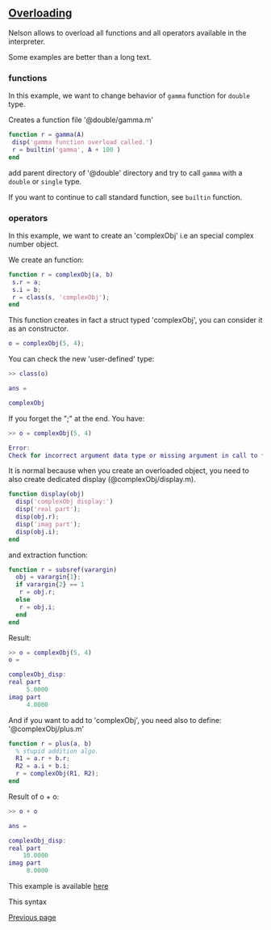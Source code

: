 ## [Overloading](OVERLOADING.md)

Nelson allows to overload all functions and all operators available in the interpreter.

Some examples are better than a long text.

### functions

In this example, we want to change behavior of `gamma` function for `double` type.

Creates a function file '@double/gamma.m'

```matlab
function r = gamma(A)
 disp('gamma function overload called.')
 r = builtin('gamma', A + 100 )
end
```

add parent directory of '@double' directory and try to call `gamma` with a `double` or `single` type.

If you want to continue to call standard function, see `builtin` function.

### operators

In this example, we want to create an 'complexObj' i.e an special complex number object.

We create an function:

```matlab
function r = complexObj(a, b)
 s.r = a;
 s.i = b;
 r = class(s, 'complexObj');
end
```

This function creates in fact a struct typed 'complexObj', you can consider it as an constructor.

```matlab
o = complexObj(5, 4);
```

You can check the new 'user-defined' type:

```matlab
>> class(o)

ans =

complexObj
```

If you forget the ";" at the end. You have:

```matlab
>> o = complexObj(5, 4)

Error:
Check for incorrect argument data type or missing argument in call to function 'cos'.
```

It is normal because when you create an overloaded object, you need to also create dedicated display (@complexObj/display.m).

```matlab
function display(obj)
  disp('complexObj display:')
  disp('real part');
  disp(obj.r);
  disp('imag part');
  disp(obj.i);
end
```

and extraction function:

```matlab
function r = subsref(varargin)
  obj = varargin{1};
  if varargin{2} == 1
   r = obj.r;
  else
   r = obj.i;
  end
end
```

Result:

```matlab
>> o = complexObj(5, 4)
o =

complexObj_disp:
real part
     5.0000
imag part
     4.0000
```

And if you want to add to 'complexObj', you need also to define: '@complexObj/plus.m'

```matlab
function r = plus(a, b)
  % stupid addition algo.
  R1 = a.r + b.r;
  R2 = a.i + b.i;
  r = complexObj(R1, R2);
end
```

Result of o + o:

```matlab
>> o + o

ans =

complexObj_disp:
real part
    10.0000
imag part
     8.0000
```

This example is available [here](https://github.com/Nelson-numerical-software/nelson/tree/master/modules/overload/examples/complex)

This syntax

[Previous page](FEATURES.md)
